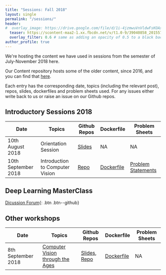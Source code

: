 ```yaml
---
title: "Sessions: Fall 2018"
layout: single
permalink: "/sessions/"
header:
#  overlay_image: https://drive.google.com/file/d/1i-4jzmwuVnVldwFsKOAxgp-MLpjFujfM/view?usp=sharing
  teaser: https://scontent-maa2-1.xx.fbcdn.net/v/t1.0-9/39040858_2015575558474735_7568607226030456832_o.jpg?_nc_cat=0&oh=3a8a421ecca018a7479881f81c196e42&oe=5C0220F7
  overlay_filter: 0.6 # same as adding an opacity of 0.5 to a black background
author_profile: true
---
```


We're hosting the content we have used in sessions from the semester of July-November 2018 here.

Our Content repository hosts some of the older content, since 2016, and you can find that [here](https://github.com/iitmcvg/Content).

Each entry has the corresponding date, topics (including the relevant post), repos, slides, dockerfiles and problem sheets used. For any issues either write back to us or raise an issue on our Github repos.

## Introductory Sessions 2018

| Date                           	| Topics                           	| Github Repos                                                                                                                                                  	| Dockerfile                                                                                               	| Problem Sheets          	|
|----------------------------------	|----------------------------------	|---------------------------------------------------------------------------------------------------------------------------------------------------------------	|----------------------------------------------------------------------------------------------------------	|-------------------------	|
| 10th August 2018  | Orientation Session              	| [Slides](https://drive.google.com/open?id=1P2lw_ZvgBKhzJ6mZA1FUSkLn4qEawxxBttbZskxUWbI)                                                                       	| NA                                                                                                       	| NA                      	|
| 10th September 2018  | Introduction to Computer Vision 	| [Repo](https://github.com/iitmcvg/Content/blob/master/Sessions/CV_Intro_Session_1_2018)                                                                       	| [Dockerfile](https://github.com/iitmcvg/Content/blob/master/Sessions/CV_Intro_Session_1_2018/Dockerfile) 	| [Problem Statements](https://iitmcvg.github.io/problem_statements/Problem_statements/) 	|

## Deep Learning MasterClass

[<i class="fa fa-github" aria-hidden="true"></i> Dicussion Forum](https://github.com/orgs/iitmcvg/teams/deep-learning-master-class/){: .btn .btn--github}


## Other workshops

| Date                | Topics                           | Github Repos                                                                                                                                                  | Dockerfile                                                                                               | Problem Sheets          |
|---------------------|----------------------------------|---------------------------------------------------------------------------------------------------------------------------------------------------------------|----------------------------------------------------------------------------------------------------------|-------------------------|   
| 8th September 2018  | [Computer Vision through the Ages](/conferences/pysangamam-content/) | [Slides](https://docs.google.com/presentation/d/1fCtbC-nzSKMg63sLPqJsVc7ENmhbLrMg6Z-lrhCfE_0/edit?usp=sharing), [Repo](https://github.com/iitmcvg/pysangamam) | [Dockerfile](https://github.com/iitmcvg/pysangamam/blob/master/Dockerfile)                              | NA                      |



